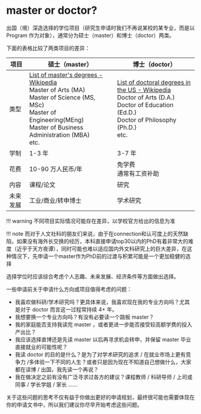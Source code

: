 # master or doctor?

出国（境）深造选择的学位项目（研究生申请时我们不再说某校的某专业，而是以 Program 作为对象），通常分为硕士（master）和博士（doctor）两类。

下面的表格比较了两类项目的差异：

|项目|硕士（master）|博士（doctor）|
|  ----  | ----  | ---- |
|类型|[List of master's degrees - Wikipedia](https://en.wikipedia.org/wiki/List_of_master%27s_degrees)<br>Master of Arts (MA)<br>Master of Science (MS, MSc)<br>Master of Engineering(MEng)<br>Master of Business Administration (MBA)<br>etc.|[List of doctoral degrees in the US - Wikipedia](https://en.wikipedia.org/wiki/List_of_doctoral_degrees_in_the_US)<br>Doctor of Arts (D.A.)<br>Doctor of Education (Ed.D.)<br>Doctor of Philosophy (Ph.D.)<br>etc.|
|学制|1-3 年|3-7 年|
|花费|10-90 万人民币/年|免学费<br>通常有工资补助|
|内容|课程/论文|研究|
|未来发展|工业/商业/转申博士|学术研究|

!!! warning
    不同项目实际情况可能存在差异，以学校官方给出的信息为准

!!! note
    而对于人文社科的朋友们来说，由于在connection和认可度上的天然缺陷，如果没有海外长交换的经历，本科直接申请top30以内的PhD有着非常大的难度（近乎于天方夜谭），同时可能也难以适应国内外文科研究上的巨大差异，在这种情况下，先申请一个master作为PhD前的过渡与积累可能是一个更加稳健的选择

选择学位时应该综合考虑个人志趣、未来发展、经济条件等方面做出选择。


一些申请前关于申请什么方向或项目值得考虑的问题：

- 我喜欢做科研/学术研究吗？更具体来说，我喜欢现在我的专业方向吗？尤其是对于 doctor 而言这一过程常持续 4+ 年。
- 我想要换一个专业方向吗？有没有必要读一个跳板 master？
- 我的家庭能否支持我读完 master ，或者更进一步能否接受较高额学费的投入产出比？
- 我应该选择直博还是先读 master 以后再寻求机会转申，并保留 master 毕业直接就业的可能性呢？
- 我读 doctor 的目的是什么？是为了对学术研究的追求 / 在就业市场上更有竞争力 /多体验一下不同的人生？或者只是因为现在不知道自己想做什么，大家都在读博 / 出国，我先读一个再说？
- 我在做决定之前有没有广泛寻求过各方的建议？课程教师 / 科研导师 / 上司或同事 / 学长学姐 / 家长 ……


关于这些问题的思考不仅有益于你做出更好的申请规划，最终很可能也需要体现在你的申请文书中，所以我们建议你尽早开始考虑这些问题。
